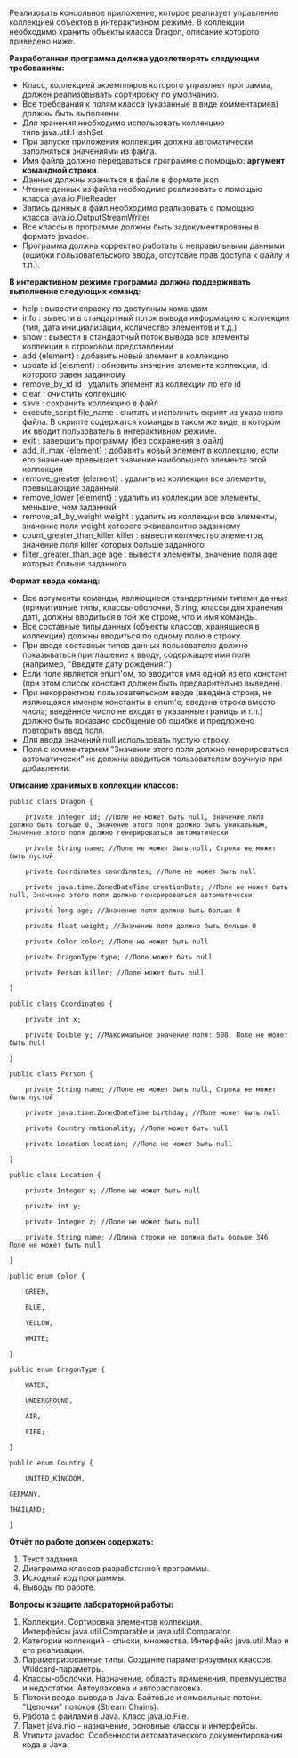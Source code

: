 Реализовать консольное приложение, которое реализует управление коллекцией объектов в интерактивном режиме. В коллекции необходимо хранить объекты класса Dragon, описание которого приведено ниже.

**Разработанная программа должна удовлетворять следующим требованиям:**

- Класс, коллекцией экземпляров которого управляет программа, должен реализовывать сортировку по умолчанию.
- Все требования к полям класса (указанные в виде комментариев) должны быть выполнены.
- Для хранения необходимо использовать коллекцию типа java.util.HashSet
- При запуске приложения коллекция должна автоматически заполняться значениями из файла.
- Имя файла должно передаваться программе с помощью: **аргумент командной строки**.
- Данные должны храниться в файле в формате json
- Чтение данных из файла необходимо реализовать с помощью класса java.io.FileReader
- Запись данных в файл необходимо реализовать с помощью класса java.io.OutputStreamWriter
- Все классы в программе должны быть задокументированы в формате javadoc.
- Программа должна корректно работать с неправильными данными (ошибки пользовательского ввода, отсутсвие прав доступа к файлу и т.п.).

**В интерактивном режиме программа должна поддерживать выполнение следующих команд:**

- help : вывести справку по доступным командам
- info : вывести в стандартный поток вывода информацию о коллекции (тип, дата инициализации, количество элементов и т.д.)
- show : вывести в стандартный поток вывода все элементы коллекции в строковом представлении
- add {element} : добавить новый элемент в коллекцию
- update id {element} : обновить значение элемента коллекции, id которого равен заданному
- remove\_by\_id id : удалить элемент из коллекции по его id
- clear : очистить коллекцию
- save : сохранить коллекцию в файл
- execute\_script file\_name : считать и исполнить скрипт из указанного файла. В скрипте содержатся команды в таком же виде, в котором их вводит пользователь в интерактивном режиме.
- exit : завершить программу (без сохранения в файл)
- add\_if\_max {element} : добавить новый элемент в коллекцию, если его значение превышает значение наибольшего элемента этой коллекции
- remove\_greater {element} : удалить из коллекции все элементы, превышающие заданный
- remove\_lower {element} : удалить из коллекции все элементы, меньшие, чем заданный
- remove\_all\_by\_weight weight : удалить из коллекции все элементы, значение поля weight которого эквивалентно заданному
- count\_greater\_than\_killer killer : вывести количество элементов, значение поля killer которых больше заданного
- filter\_greater\_than\_age age : вывести элементы, значение поля age которых больше заданного

**Формат ввода команд:**

- Все аргументы команды, являющиеся стандартными типами данных (примитивные типы, классы-оболочки, String, классы для хранения дат), должны вводиться в той же строке, что и имя команды.
- Все составные типы данных (объекты классов, хранящиеся в коллекции) должны вводиться по одному полю в строку.
- При вводе составных типов данных пользователю должно показываться приглашение к вводу, содержащее имя поля (например, "Введите дату рождения:")
- Если поле является enum'ом, то вводится имя одной из его констант (при этом список констант должен быть предварительно выведен).
- При некорректном пользовательском вводе (введена строка, не являющаяся именем константы в enum'е; введена строка вместо числа; введённое число не входит в указанные границы и т.п.) должно быть показано сообщение об ошибке и предложено повторить ввод поля.
- Для ввода значений null использовать пустую строку.
- Поля с комментарием "Значение этого поля должно генерироваться автоматически" не должны вводиться пользователем вручную при добавлении.

**Описание хранимых в коллекции классов:** 

`public class Dragon {`

`    private Integer id; //Поле не может быть null, Значение поля должно быть больше 0, Значение этого поля должно быть уникальным, Значение этого поля должно генерироваться автоматически`

`    private String name; //Поле не может быть null, Строка не может быть пустой`

`    private Coordinates coordinates; //Поле не может быть null`

`    private java.time.ZonedDateTime creationDate; //Поле не может быть null, Значение этого поля должно генерироваться автоматически`

`    private long age; //Значение поля должно быть больше 0`

`    private float weight; //Значение поля должно быть больше 0`

`    private Color color; //Поле не может быть null`

`    private DragonType type; //Поле может быть null`

`    private Person killer; //Поле может быть null`

`}`

`public class Coordinates {`

`    private int x;`

`    private Double y; //Максимальное значение поля: 508, Поле не может быть null`

`}`

`public class Person {`

`    private String name; //Поле не может быть null, Строка не может быть пустой`

`    private java.time.ZonedDateTime birthday; //Поле может быть null`

`    private Country nationality; //Поле может быть null`

`    private Location location; //Поле не может быть null`

`}`

`public class Location {`

`    private Integer x; //Поле не может быть null`

`    private int y;`

`    private Integer z; //Поле не может быть null`

`    private String name; //Длина строки не должна быть больше 346, Поле не может быть null`

`}`

`public enum Color {`

`    GREEN,`

`    BLUE,`

`    YELLOW,`

`    WHITE;`

`}`

`public enum DragonType {`

`    WATER,`

`    UNDERGROUND,`

`    AIR,`

`    FIRE;`

`}`

`public enum Country {`

`    UNITED_KINGDOM,`

  ` GERMANY, `

`THAILAND;  `

`}`

**Отчёт по работе должен содержать:**

1. Текст задания.
1. Диаграмма классов разработанной программы.
1. Исходный код программы.
1. Выводы по работе.

**Вопросы к защите лабораторной работы:**

1. Коллекции. Сортировка элементов коллекции. Интерфейсы java.util.Comparable и java.util.Comparator.
1. Категории коллекций - списки, множества. Интерфейс java.util.Map и его реализации.
1. Параметризованные типы. Создание параметризуемых классов. Wildcard-параметры.
1. Классы-оболочки. Назначение, область применения, преимущества и недостатки. Автоупаковка и автораспаковка.
1. Потоки ввода-вывода в Java. Байтовые и символьные потоки. "Цепочки" потоков (Stream Chains).
1. Работа с файлами в Java. Класс java.io.File.
1. Пакет java.nio - назначение, основные классы и интерфейсы.
1. Утилита javadoc. Особенности автоматического документирования кода в Java.

